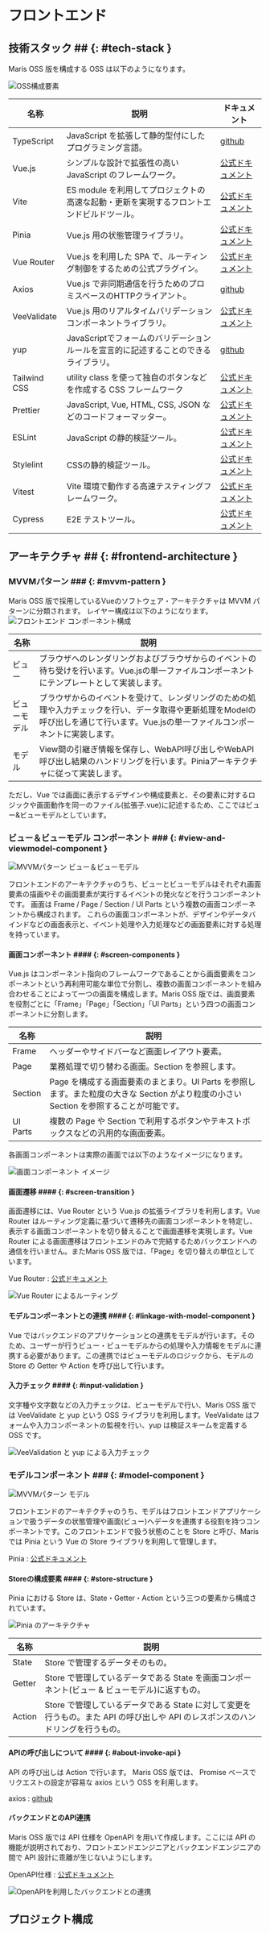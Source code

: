 # フロントエンド

## 技術スタック ## {: #tech-stack }

Maris OSS 版を構成する OSS は以下のようになります。

![OSS構成要素](../../images/app-architecture/client-side-rendering/oss-components.png)

| 名称 | 説明 | ドキュメント |
| ---- | ---- | ---- |
| TypeScript | JavaScript を拡張して静的型付にしたプログラミング言語。 | [github](https://github.com/microsoft/TypeScript) |
| Vue.js | シンプルな設計で拡張性の高い JavaScript のフレームワーク。 | [公式ドキュメント](https://v3.ja.vuejs.org/) |
| Vite | ES module を利用してプロジェクトの高速な起動・更新を実現するフロントエンドビルドツール。 | [公式ドキュメント](https://ja.vitejs.dev/) |
| Pinia | Vue.js 用の状態管理ライブラリ。 | [公式ドキュメント](https://pinia.vuejs.org/) |
| Vue Router | Vue.js を利用した SPA で、ルーティング制御をするための公式プラグイン。 | [公式ドキュメント](https://router.vuejs.org/) |
| Axios | Vue.js で非同期通信を行うためのプロミスベースのHTTPクライアント。 | [github](https://github.com/axios/axios) |
| VeeValidate | Vue.js 用のリアルタイムバリデーションコンポーネントライブラリ。| [公式ドキュメント](https://vee-validate.logaretm.com/v3/overview.html) |
| yup | JavaScriptでフォームのバリデーションルールを宣言的に記述することのできるライブラリ。 | [github](https://github.com/jquense/yup) |
| Tailwind CSS | utility class を使って独自のボタンなどを作成する CSS フレームワーク | [公式ドキュメント](https://tailwindcss.jp/) |
| Prettier | JavaScript, Vue, HTML, CSS, JSON などのコードフォーマッター。 | [公式ドキュメント](https://prettier.io/) |
| ESLint | JavaScript の静的検証ツール。 | [公式ドキュメント](https://typescript-eslint.io/) |
| Stylelint | CSSの静的検証ツール。 | [公式ドキュメント](https://stylelint.io/) |
| Vitest | Vite 環境で動作する高速テスティングフレームワーク。 | [公式ドキュメント](https://vitest.dev/) |
| Cypress | E2E テストツール。 | [公式ドキュメント](https://www.cypress.io/) |

## アーキテクチャ ## {: #frontend-architecture }

### MVVMパターン ### {: #mvvm-pattern }

Maris OSS 版で採用しているVueのソフトウェア・アーキテクチャは MVVM パターンに分類されます。
レイヤー構成は以下のようになります。
![フロントエンド コンポーネント構成](../../images/app-architecture/client-side-rendering/frontend-architecture.png)

| 名称 | 説明 |
| ---- | ---- |
| ビュー           | ブラウザへのレンダリングおよびブラウザからのイベントの待ち受けを行います。Vue.jsの単一ファイルコンポーネントにテンプレートとして実装します。 |
| ビューモデル     | ブラウザからのイベントを受けて、レンダリングのための処理や入力チェックを行い、データ取得や更新処理をModelの呼び出しを通じて行います。Vue.jsの単一ファイルコンポーネントに実装します。 |
| モデル            | View間の引継ぎ情報を保存し、WebAPI呼び出しやWebAPI呼び出し結果のハンドリングを行います。Piniaアーキテクチャに従って実装します。 |

ただし、Vue では画面に表示するデザインや構成要素と、その要素に対するロジックや画面動作を同一のファイル(拡張子.vue)に記述するため、ここではビュー&ビューモデルとしています。

### ビュー＆ビューモデル コンポーネント ### {: #view-and-viewmodel-component }

![MVVMパターン ビュー＆ビューモデル](../../images/app-architecture/client-side-rendering/mvvm-pattern.png)

フロントエンドのアーキテクチャのうち、ビューとビューモデルはそれぞれ画面要素の描画やその画面要素が実行するイベントの発火などを行うコンポーネントです。
画面は Frame / Page / Section / UI Parts という複数の画面コンポーネントから構成されます。
これらの画面コンポーネントが、デザインやデータバインドなどの画面表示と、イベント処理や入力処理などの画面要素に対する処理を持っています。

#### 画面コンポーネント #### {: #screen-components }

Vue.js はコンポーネント指向のフレームワークであることから画面要素をコンポーネントという再利用可能な単位で分割し、複数の画面コンポーネントを組み合わせることによって一つの画面を構成します。Maris OSS 版では、画面要素を役割ごとに「Frame」「Page」「Section」「UI Parts」という四つの画面コンポーネントに分割します。

| 名称 | 説明 |
| ---- | ---- |
| Frame | ヘッダーやサイドバーなど画面レイアウト要素。 |
| Page | 業務処理で切り替わる画面。Section を参照します。 |
| Section | Page を構成する画面要素のまとまり。UI Parts を参照します。また粒度の大きな Section がより粒度の小さい Section を参照することが可能です。 |
| UI Parts | 複数の Page や Section で利用するボタンやテキストボックスなどの汎用的な画面要素。 |

各画面コンポーネントは実際の画面では以下のようなイメージになります。

![画面コンポーネント イメージ](../../images/app-architecture/client-side-rendering/screen-component-detail.png)

#### 画面遷移 #### {: #screen-transition }

画面遷移には、Vue Router という Vue.js の拡張ライブラリを利用します。Vue Router はルーティング定義に基づいて遷移先の画面コンポーネントを特定し、表示する画面コンポーネントを切り替えることで画面遷移を実現します。Vue Router による画面遷移はフロントエンドのみで完結するためバックエンドへの通信を行いません。またMaris OSS 版では、「Page」を切り替えの単位としています。

Vue Router : [公式ドキュメント](https://router.vuejs.org/introduction.html)

![Vue Router によるルーティング](../../images/app-architecture/client-side-rendering/routing-by-vue-router.png)

#### モデルコンポーネントとの連携 #### {: #linkage-with-model-component }

Vue ではバックエンドのアプリケーションとの連携をモデルが行います。そのため、ユーザーが行うビュー・ビューモデルからの処理や入力情報をモデルに連携する必要があります。この連携ではビューモデルのロジックから、モデルの Store の Getter や Action を呼び出して行います。

#### 入力チェック #### {: #input-validation }

文字種や文字数などの入力チェックは、ビューモデルで行い、Maris OSS 版では VeeValidate と yup という OSS ライブラリを利用します。VeeValidate はフォームや入力コンポーネントの監視を行い、yup は検証スキームを定義する OSS です。

![VeeValidation と yup による入力チェック](../../images/app-architecture/client-side-rendering/input-validation.png)

### モデルコンポーネント ### {: #model-component }

![MVVMパターン モデル](../../images/app-architecture/client-side-rendering/mvvm-pattern.png)

フロントエンドのアーキテクチャのうち、モデルはフロントエンドアプリケーションで扱うデータの状態管理や画面(ビュー)へデータを連携する役割を持つコンポーネントです。このフロントエンドで扱う状態のことを Store と呼び、Maris では Pinia という Vue の Store ライブラリを利用して管理します。

Pinia : [公式ドキュメント](https://pinia.vuejs.org/introduction.html)

#### Storeの構成要素 #### {: #store-structure }

Pinia における Store は、State・Getter・Action という三つの要素から構成されています。

![Pinia のアーキテクチャ](../../images/app-architecture/client-side-rendering/pinia-architecture.png)

| 名称 | 説明 |
| ---- | ---- |
| State | Store で管理するデータそのもの。 |
| Getter | Store で管理しているデータである State を画面コンポーネント(ビュー & ビューモデル)に返すもの。 |
| Action | Store で管理しているデータである State に対して変更を行うもの。また API の呼び出しや API のレスポンスのハンドリングを行うもの。 |

#### APIの呼び出しについて #### {: #about-invoke-api }

API の呼び出しは Action で行います。 Maris OSS 版では、 Promise ベースでリクエストの設定が容易な axios という OSS を利用します。

axios : [github](https://github.com/axios/axios)

#### バックエンドとのAPI連携

Maris OSS 版では API 仕様を OpenAPI を用いて作成します。ここには API の機能が説明されており、フロントエンドエンジニアとバックエンドエンジニアの間で API 設計に乖離が生じないようにします。

OpenAPI仕様 : [公式ドキュメント](https://swagger.io/specification/)

![OpenAPIを利用したバックエンドとの連携](../../images/app-architecture/client-side-rendering/maris-oss-edition-details.png)

<!-- バックエンド編のAPIドキュメントへリンク -->

<!-- ### OpenAPI generator -->

## プロジェクト構成